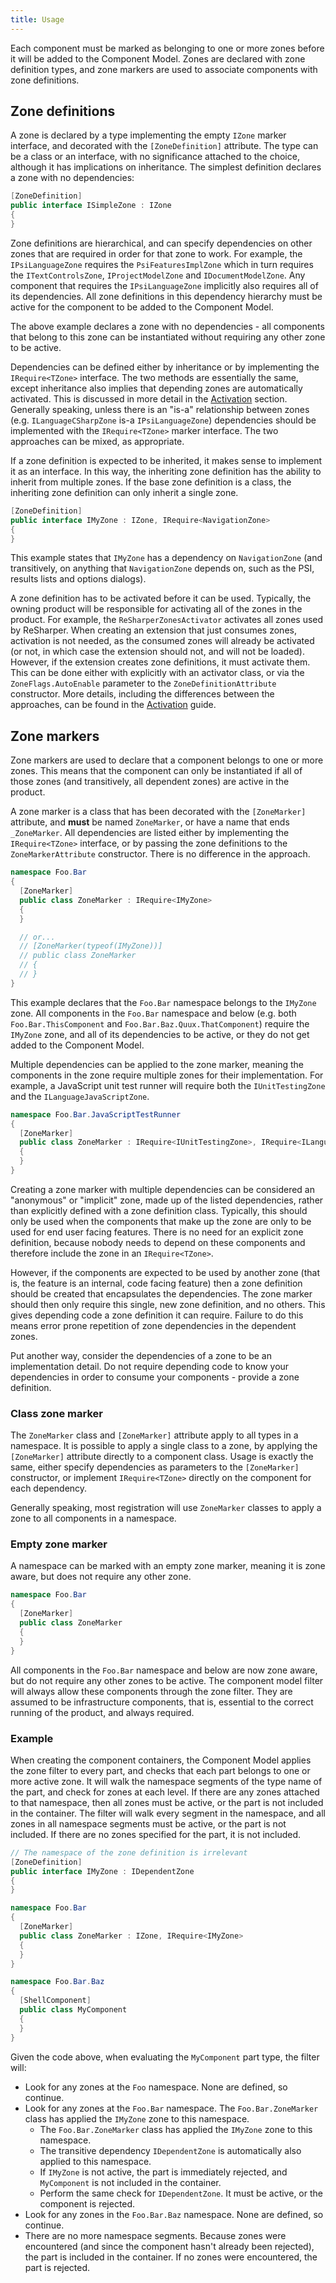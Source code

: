 ```yaml
---
title: Usage
---
```


Each component must be marked as belonging to one or more zones before it will be added to the Component Model. Zones are declared with zone definition types, and zone markers are used to associate components with zone definitions.

## Zone definitions

A zone is declared by a type implementing the empty `IZone` marker interface, and decorated with the `[ZoneDefinition]` attribute. The type can be a class or an interface, with no significance attached to the choice, although it has implications on inheritance. The simplest definition declares a zone with no dependencies:

```csharp
[ZoneDefinition]
public interface ISimpleZone : IZone
{
}
```

Zone definitions are hierarchical, and can specify dependencies on other zones that are required in order for that zone to work. For example, the `IPsiLanguageZone` requires the `PsiFeaturesImplZone` which in turn requires the `ITextControlsZone`, `IProjectModelZone` and `IDocumentModelZone`. Any component that requires the `IPsiLanguageZone` implicitly also requires all of its dependencies. All zone definitions in this dependency hierarchy must be active for the component to be added to the Component Model.

The above example declares a zone with no dependencies - all components that belong to this zone can be instantiated without requiring any other zone to be active.

Dependencies can be defined either by inheritance or by implementing the `IRequire<TZone>` interface. The two methods are essentially the same, except inheritance also implies that depending zones are automatically activated. This is discussed in more detail in the [Activation](Activation.md) section. Generally speaking, unless there is an "is-a" relationship between zones (e.g. `ILanguageCSharpZone` is-a `IPsiLanguageZone`) dependencies should be implemented with the `IRequire<TZone>` marker interface. The two approaches can be mixed, as appropriate.

If a zone definition is expected to be inherited, it makes sense to implement it as an interface. In this way, the inheriting zone definition has the ability to inherit from multiple zones. If the base zone definition is a class, the inheriting zone definition can only inherit a single zone.

```csharp
[ZoneDefinition]
public interface IMyZone : IZone, IRequire<NavigationZone>
{
}
```

This example states that `IMyZone` has a dependency on `NavigationZone` (and transitively, on anything that `NavigationZone` depends on, such as the PSI, results lists and options dialogs).

A zone definition has to be activated before it can be used. Typically, the owning product will be responsible for activating all of the zones in the product. For example, the `ReSharperZonesActivator` activates all zones used by ReSharper. When creating an extension that just consumes zones, activation is not needed, as the consumed zones will already be activated (or not, in which case the extension should not, and will not be loaded). However, if the extension creates zone definitions, it must activate them. This can be done either with explicitly with an activator class, or via the `ZoneFlags.AutoEnable` parameter to the `ZoneDefinitionAttribute` constructor. More details, including the differences between the approaches, can be found in the [Activation](Activation.md) guide.

## Zone markers

Zone markers are used to declare that a component belongs to one or more zones. This means that the component can only be instantiated if all of those zones (and transitively, all dependent zones) are active in the product.

A zone marker is a class that has been decorated with the `[ZoneMarker]` attribute, and **must** be named `ZoneMarker`, or have a name that ends `_ZoneMarker`. All dependencies are listed either by implementing the `IRequire<TZone>` interface, or by passing the zone definitions to the `ZoneMarkerAttribute` constructor. There is no difference in the approach.

```csharp
namespace Foo.Bar
{
  [ZoneMarker]
  public class ZoneMarker : IRequire<IMyZone>
  {
  }

  // or...
  // [ZoneMarker(typeof(IMyZone))]
  // public class ZoneMarker
  // {
  // }
}
```

This example declares that the `Foo.Bar` namespace belongs to the `IMyZone` zone. All components in the `Foo.Bar` namespace and below (e.g. both `Foo.Bar.ThisComponent` and `Foo.Bar.Baz.Quux.ThatComponent`) require the `IMyZone` zone, and all of its dependencies to be active, or they do not get added to the Component Model.

Multiple dependencies can be applied to the zone marker, meaning the components in the zone require multiple zones for their implementation. For example, a JavaScript unit test runner will require both the `IUnitTestingZone` and the `ILanguageJavaScriptZone`.

```csharp
namespace Foo.Bar.JavaScriptTestRunner
{
  [ZoneMarker]
  public class ZoneMarker : IRequire<IUnitTestingZone>, IRequire<ILanguageJavaScriptZone>
  {
  }
}
```

Creating a zone marker with multiple dependencies can be considered an "anonymous" or "implicit" zone, made up of the listed dependencies, rather than explicitly defined with a zone definition class. Typically, this should only be used when the components that make up the zone are only to be used for end user facing features. There is no need for an explicit zone definition, because nobody needs to depend on these components and therefore include the zone in an `IRequire<TZone>`.

However, if the components are expected to be used by another zone (that is, the feature is an internal, code facing feature) then a zone definition should be created that encapsulates the dependencies. The zone marker should then only require this single, new zone definition, and no others. This gives depending code a zone definition it can require. Failure to do this means error prone repetition of zone dependencies in the dependent zones.

Put another way, consider the dependencies of a zone to be an implementation detail. Do not require depending code to know your dependencies in order to consume your components - provide a zone definition.

### Class zone marker

The `ZoneMarker` class and `[ZoneMarker]` attribute apply to all types in a namespace. It is possible to apply a single class to a zone, by applying the `[ZoneMarker]` attribute directly to a component class. Usage is exactly the same, either specify dependencies as parameters to the `[ZoneMarker]` constructor, or implement `IRequire<TZone>` directly on the component for each dependency.

Generally speaking, most registration will use `ZoneMarker` classes to apply a zone to all components in a namespace.

### Empty zone marker

A namespace can be marked with an empty zone marker, meaning it is zone aware, but does not require any other zone.

```csharp
namespace Foo.Bar
{
  [ZoneMarker]
  public class ZoneMarker
  {
  }
}
```

All components in the `Foo.Bar` namespace and below are now zone aware, but do not require any other zones to be active. The component model filter will always allow these components through the zone filter. They are assumed to be infrastructure components, that is, essential to the correct running of the product, and always required.

### Example

When creating the component containers, the Component Model applies the zone filter to every part, and checks that each part belongs to one or more active zone. It will walk the namespace segments of the type name of the part, and check for zones at each level. If there are any zones attached to that namespace, then all zones must be active, or the part is not included in the container. The filter will walk every segment in the namespace, and all zones in all namespace segments must be active, or the part is not included. If there are no zones specified for the part, it is not included.

```csharp
// The namespace of the zone definition is irrelevant
[ZoneDefinition]
public interface IMyZone : IDependentZone
{
}

namespace Foo.Bar
{
  [ZoneMarker]
  public class ZoneMarker : IZone, IRequire<IMyZone>
  {
  }
}

namespace Foo.Bar.Baz
{
  [ShellComponent]
  public class MyComponent
  {
  }
}
```

Given the code above, when evaluating the `MyComponent` part type, the filter will:

* Look for any zones at the `Foo` namespace. None are defined, so continue.
* Look for any zones at the `Foo.Bar` namespace. The `Foo.Bar.ZoneMarker` class has applied the `IMyZone` zone to this namespace.
  * The `Foo.Bar.ZoneMarker` class has applied the `IMyZone` zone to this namespace.
  * The transitive dependency `IDependentZone` is automatically also applied to this namespace.
  * If `IMyZone` is not active, the part is immediately rejected, and `MyComponent` is not included in the container.
  * Perform the same check for `IDependentZone`. It must be active, or the component is rejected.
* Look for any zones in the `Foo.Bar.Baz` namespace. None are defined, so continue.
* There are no more namespace segments. Because zones were encountered (and since the component hasn't already been rejected), the part is included in the container. If no zones were encountered, the part is rejected.

